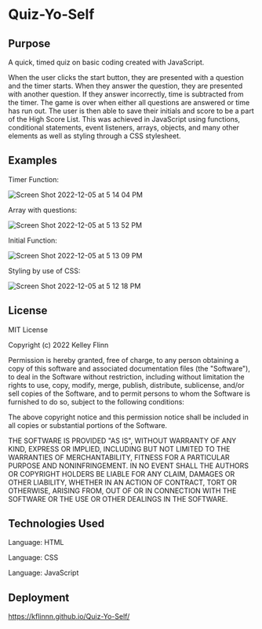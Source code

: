 # Quiz-Yo-Self

## Purpose

A quick, timed quiz on basic coding created with JavaScript.

When the user clicks the start button, they are presented with a question and the timer starts. When they answer the question, they are presented with another question. If they answer incorrectly, time is subtracted from the timer. The game is over when either all questions are answered or time has run out. The user is then able to save their initials and score to be a part of the High Score List. This was achieved in JavaScript using functions, conditional statements, event listeners, arrays, objects, and many other elements as well as styling through a CSS stylesheet. 

## Examples

Timer Function:

![Screen Shot 2022-12-05 at 5 14 04 PM](https://user-images.githubusercontent.com/116764540/205754226-08841bfd-e9d5-4de9-853c-c3dd8e6807bf.png)

Array with questions:

![Screen Shot 2022-12-05 at 5 13 52 PM](https://user-images.githubusercontent.com/116764540/205754109-ec7d5457-c402-4acc-a4d5-3bfcdb8da31d.png)

Initial Function:

![Screen Shot 2022-12-05 at 5 13 09 PM](https://user-images.githubusercontent.com/116764540/205753949-5b870a27-985c-4cb6-8802-ef23e9810a1b.png)

Styling by use of CSS: 

![Screen Shot 2022-12-05 at 5 12 18 PM](https://user-images.githubusercontent.com/116764540/205753606-009aacd1-c18d-49fe-b6c5-eaec736aa4bb.png)


## License

MIT License

Copyright (c) 2022 Kelley Flinn

Permission is hereby granted, free of charge, to any person obtaining a copy
of this software and associated documentation files (the "Software"), to deal
in the Software without restriction, including without limitation the rights
to use, copy, modify, merge, publish, distribute, sublicense, and/or sell
copies of the Software, and to permit persons to whom the Software is
furnished to do so, subject to the following conditions:

The above copyright notice and this permission notice shall be included in all
copies or substantial portions of the Software.

THE SOFTWARE IS PROVIDED "AS IS", WITHOUT WARRANTY OF ANY KIND, EXPRESS OR
IMPLIED, INCLUDING BUT NOT LIMITED TO THE WARRANTIES OF MERCHANTABILITY,
FITNESS FOR A PARTICULAR PURPOSE AND NONINFRINGEMENT. IN NO EVENT SHALL THE
AUTHORS OR COPYRIGHT HOLDERS BE LIABLE FOR ANY CLAIM, DAMAGES OR OTHER
LIABILITY, WHETHER IN AN ACTION OF CONTRACT, TORT OR OTHERWISE, ARISING FROM,
OUT OF OR IN CONNECTION WITH THE SOFTWARE OR THE USE OR OTHER DEALINGS IN THE
SOFTWARE.

## Technologies Used
Language: HTML

Language: CSS

Language: JavaScript

## Deployment
https://kflinnn.github.io/Quiz-Yo-Self/
